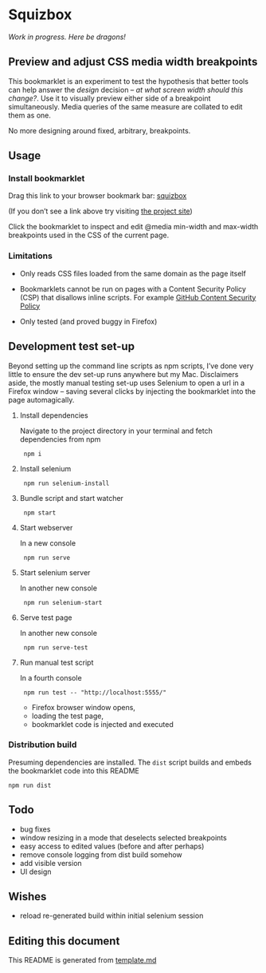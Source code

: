 # Squizbox

*Work in progress. Here be dragons!*

## Preview and adjust CSS media width breakpoints

This bookmarklet is an experiment to test the hypothesis that better tools can help answer the _design_ decision – *at what screen width should this change?*. Use it to visually preview either side of a breakpoint simultaneously. Media queries of the same measure are collated to edit them as one.

No more designing around fixed, arbitrary, breakpoints.

## Usage

### Install bookmarklet

Drag this link to your browser bookmark bar: <a href="javascript:(function(){ javascript:(function%20wrapper()%20%7B%0A%20%20%20%20var%20s%20%3D%20document.createElement('script')%0A%20%20%20%20s.innerText%20%3D%20'!'%20%2B%20bookmark.toString()%20%2B%20'()'%0A%20%20%20%20document.head.appendChild(s)%0A%20%20%20%20function%20bookmark()%20%7B%0A%20%20%20%20%20%20!function(e)%7Bfunction%20__webpack_require__(n)%7Bif(t%5Bn%5D)return%20t%5Bn%5D.exports%3Bvar%20i%3Dt%5Bn%5D%3D%7Bi%3An%2Cl%3A!1%2Cexports%3A%7B%7D%7D%3Breturn%20e%5Bn%5D.call(i.exports%2Ci%2Ci.exports%2C__webpack_require__)%2Ci.l%3D!0%2Ci.exports%7Dvar%20t%3D%7B%7D%3B__webpack_require__.m%3De%2C__webpack_require__.c%3Dt%2C__webpack_require__.i%3Dfunction(e)%7Breturn%20e%7D%2C__webpack_require__.d%3Dfunction(e%2Ct%2Cn)%7B__webpack_require__.o(e%2Ct)%7C%7CObject.defineProperty(e%2Ct%2C%7Bconfigurable%3A!1%2Cenumerable%3A!0%2Cget%3An%7D)%7D%2C__webpack_require__.n%3Dfunction(e)%7Bvar%20t%3De%26%26e.__esModule%3Ffunction()%7Breturn%20e.default%7D%3Afunction()%7Breturn%20e%7D%3Breturn%20__webpack_require__.d(t%2C%22a%22%2Ct)%2Ct%7D%2C__webpack_require__.o%3Dfunction(e%2Ct)%7Breturn%20Object.prototype.hasOwnProperty.call(e%2Ct)%7D%2C__webpack_require__.p%3D%22%22%2C__webpack_require__(__webpack_require__.s%3D11)%7D(%5Bfunction(e%2Ct%2Cn)%7B%22use%20strict%22%3Bfunction%20noop()%7B%7Dfunction%20assign(e)%7Bfor(var%20t%2Cn%2Ci%3D1%2Cr%3Darguments.length%3Bi%3Cr%3Bi%2B%2B)%7Bn%3Darguments%5Bi%5D%3Bfor(t%20in%20n)e%5Bt%5D%3Dn%5Bt%5D%7Dreturn%20e%7Dfunction%20appendNode(e%2Ct)%7Bt.appendChild(e)%7Dfunction%20insertNode(e%2Ct%2Cn)%7Bt.insertBefore(e%2Cn)%7Dfunction%20detachNode(e)%7Be.parentNode.removeChild(e)%7Dfunction%20destroyEach(e%2Ct%2Cn)%7Bfor(var%20i%3Dn%3Bi%3Ce.length%3Bi%2B%3D1)e%5Bi%5D%26%26e%5Bi%5D.destroy(t)%7Dfunction%20createElement(e)%7Breturn%20document.createElement(e)%7Dfunction%20createText(e)%7Breturn%20document.createTextNode(e)%7Dfunction%20addListener(e%2Ct%2Cn)%7Be.addEventListener(t%2Cn%2C!1)%7Dfunction%20removeListener(e%2Ct%2Cn)%7Be.removeEventListener(t%2Cn%2C!1)%7Dfunction%20setAttribute(e%2Ct%2Cn)%7Be.setAttribute(t%2Cn)%7Dfunction%20toNumber(e)%7Breturn%22%22%3D%3D%3De%3Fvoid%200%3A%2Be%7Dfunction%20differs(e%2Ct)%7Breturn%20e!%3D%3Dt%7C%7Ce%26%26%22object%22%3D%3Dtypeof%20e%7C%7C%22function%22%3D%3Dtypeof%20e%7Dfunction%20dispatchObservers(e%2Ct%2Cn%2Ci)%7Bfor(var%20r%20in%20t)if(r%20in%20n)%7Bvar%20a%3Dn%5Br%5D%2Co%3Di%5Br%5D%3Bif(differs(a%2Co))%7Bvar%20s%3Dt%5Br%5D%3Bif(!s)continue%3Bfor(var%20u%3D0%3Bu%3Cs.length%3Bu%2B%3D1)%7Bvar%20c%3Ds%5Bu%5D%3Bc.__calling%7C%7C(c.__calling%3D!0%2Cc.call(e%2Ca%2Co)%2Cc.__calling%3D!1)%7D%7D%7D%7Dfunction%20get(e)%7Breturn%20e%3Fthis._state%5Be%5D%3Athis._state%7Dfunction%20fire(e%2Ct)%7Bvar%20n%3De%20in%20this._handlers%26%26this._handlers%5Be%5D.slice()%3Bif(n)for(var%20i%3D0%3Bi%3Cn.length%3Bi%2B%3D1)n%5Bi%5D.call(this%2Ct)%7Dfunction%20observe(e%2Ct%2Cn)%7Bvar%20i%3Dn%26%26n.defer%3Fthis._observers.post%3Athis._observers.pre%3Breturn(i%5Be%5D%7C%7C(i%5Be%5D%3D%5B%5D)).push(t)%2Cn%26%26!1%3D%3D%3Dn.init%7C%7C(t.__calling%3D!0%2Ct.call(this%2Cthis._state%5Be%5D)%2Ct.__calling%3D!1)%2C%7Bcancel%3Afunction()%7Bvar%20n%3Di%5Be%5D.indexOf(t)%3B~n%26%26i%5Be%5D.splice(n%2C1)%7D%7D%7Dfunction%20on(e%2Ct)%7Bif(%22teardown%22%3D%3D%3De)return%20this.on(%22destroy%22%2Ct)%3Bvar%20n%3Dthis._handlers%5Be%5D%7C%7C(this._handlers%5Be%5D%3D%5B%5D)%3Breturn%20n.push(t)%2C%7Bcancel%3Afunction()%7Bvar%20e%3Dn.indexOf(t)%3B~e%26%26n.splice(e%2C1)%7D%7D%7Dfunction%20set(e)%7Bthis._set(assign(%7B%7D%2Ce))%2CcallAll(this._root._oncreate)%7Dfunction%20callAll(e)%7Bfor(%3Be%26%26e.length%3B)e.pop()()%7Dn.d(t%2C%22c%22%2Cfunction()%7Breturn%20differs%7D)%2Cn.d(t%2C%22o%22%2Cfunction()%7Breturn%20dispatchObservers%7D)%2Cn.d(t%2C%22l%22%2Cfunction()%7Breturn%20callAll%7D)%2Cn.d(t%2C%22n%22%2Cfunction()%7Breturn%20i%7D)%2Cn.d(t%2C%22b%22%2Cfunction()%7Breturn%20appendNode%7D)%2Cn.d(t%2C%22h%22%2Cfunction()%7Breturn%20insertNode%7D)%2Cn.d(t%2C%22i%22%2Cfunction()%7Breturn%20detachNode%7D)%2Cn.d(t%2C%22j%22%2Cfunction()%7Breturn%20destroyEach%7D)%2Cn.d(t%2C%22a%22%2Cfunction()%7Breturn%20createElement%7D)%2Cn.d(t%2C%22e%22%2Cfunction()%7Breturn%20createText%7D)%2Cn.d(t%2C%22g%22%2Cfunction()%7Breturn%20addListener%7D)%2Cn.d(t%2C%22k%22%2Cfunction()%7Breturn%20removeListener%7D)%2Cn.d(t%2C%22f%22%2Cfunction()%7Breturn%20setAttribute%7D)%2Cn.d(t%2C%22d%22%2Cfunction()%7Breturn%20toNumber%7D)%2Cn.d(t%2C%22p%22%2Cfunction()%7Breturn%20noop%7D)%2Cn.d(t%2C%22m%22%2Cfunction()%7Breturn%20assign%7D)%3Bvar%20i%3D%7Bget%3Aget%2Cfire%3Afire%2Cobserve%3Aobserve%2Con%3Aon%2Cset%3Aset%7D%7D%2Cfunction(e%2Ct%2Cn)%7B%22use%20strict%22%3Bt.a%3Dfunction(e)%7Bvar%20t%3De.split(%22%3A%22)%2Cn%3D-1!%3D%3Dt%5B0%5D.indexOf(%22min%22)%3F%22min%22%3A%22max%22%2Ci%3Dt%5B1%5D.match(%2F(%5Cd%2B%5C.%3F%5Cd*%3F)(px%7Cem%7Crem)%2F)%3Breturn%7Bvalue%3A%2Bi%5B1%5D%2Cunit%3Ai%5B2%5D%2CminMax%3An%7D%7D%7D%2Cfunction(e%2Ct%2Cn)%7B%22use%20strict%22%3BObject.defineProperty(t%2C%22__esModule%22%2C%7Bvalue%3A!0%7D)%3Bvar%20i%3Dn(5)%2Cr%3Dfunction(e)%7B%5B%5D.slice.call(document.getElementsByTagName(e)).forEach(function(e)%7Be.remove()%7D)%7D%3Br(%22link%22)%2Cr(%22style%22)%2Cdocument.body.innerHTML%3D%22%22%3Bnew%20i.a(%7Btarget%3Adocument.querySelector(%22body%22)%2Cdata%3A%7Bbreakpoints%3A%5B%5D%2CiframeWidth%3A%221024%22%2Cselected%3Anull%2CselectedIndex%3Anull%7D%7D)%7D%2Cfunction(e%2Ct%2Cn)%7B%22use%20strict%22%3Bfunction%20recompute(e%2Ct%2Ca%2Co)%7B(o%7C%7C%22boundary%22in%20t%26%26n.i(i.c)(e.boundary%2Ca.boundary))%26%26(e.hasMin%3Dt.hasMin%3Dr.computed.hasMin(e.boundary)%2Ce.hasMax%3Dt.hasMax%3Dr.computed.hasMax(e.boundary))%2C(o%7C%7C%22hasMin%22in%20t%26%26n.i(i.c)(e.hasMin%2Ca.hasMin)%7C%7C%22hasMax%22in%20t%26%26n.i(i.c)(e.hasMax%2Ca.hasMax)%7C%7C%22px%22in%20t%26%26n.i(i.c)(e.px%2Ca.px))%26%26(e.maxPx%3Dt.maxPx%3Dr.computed.maxPx(e.hasMin%2Ce.hasMax%2Ce.px))%2C(o%7C%7C%22px%22in%20t%26%26n.i(i.c)(e.px%2Ca.px)%7C%7C%22boundary%22in%20t%26%26n.i(i.c)(e.boundary%2Ca.boundary)%7C%7C%22pixelsPerEm%22in%20t%26%26n.i(i.c)(e.pixelsPerEm%2Ca.pixelsPerEm))%26%26(e.minWidth%3Dt.minWidth%3Dr.computed.minWidth(e.px%2Ce.boundary%2Ce.pixelsPerEm))%2C(o%7C%7C%22maxPx%22in%20t%26%26n.i(i.c)(e.maxPx%2Ca.maxPx)%7C%7C%22boundary%22in%20t%26%26n.i(i.c)(e.boundary%2Ca.boundary)%7C%7C%22pixelsPerEm%22in%20t%26%26n.i(i.c)(e.pixelsPerEm%2Ca.pixelsPerEm))%26%26(e.maxWidth%3Dt.maxWidth%3Dr.computed.maxWidth(e.maxPx%2Ce.boundary%2Ce.pixelsPerEm))%7Dfunction%20add_css()%7Bvar%20e%3Dn.i(i.a)(%22style%22)%3Be.id%3D%22svelte-70565410-style%22%2Ce.textContent%3D%22%5Cn%5Ct%5Bsvelte-70565410%5D.breakpoint%2C%20%5Bsvelte-70565410%5D%20.breakpoint%20%7B%5Cn%5Ct%5Ctposition%3A%20relative%3B%5Cn%5Ct%5Cttext-align%3A%20center%3B%5Cn%5Ct%5Ctborder-top%3A%201px%20solid%20%23bbb%3B%5Cn%5Ct%5Ctborder-bottom%3A%201px%20solid%20%23bbb%3B%5Cn%5Ct%5Ctmargin-bottom%3A%200.7rem%3B%5Cn%5Ct%7D%5Cn%5Cn%5Ct%5Bsvelte-70565410%5D.breakpoint-min%2C%20%5Bsvelte-70565410%5D%20.breakpoint-min%20%7B%5Cn%5Ct%5Ctheight%3A%201rem%3B%5Cn%5Ct%5Ctbackground-position%3A%2050%25%20center%3B%5Cn%5Ct%5Ctbackground-repeat%3A%20no-repeat%3B%5Cn%5Ct%5Ctbackground-color%3A%20%23ddd%3B%5Cn%5Ct%5Ctbackground-image%3A%20linear-gradient(%23eee%2C%23eee)%3B%5Cn%5Ct%7D%5Cn%5Cn%5Ct%5Bsvelte-70565410%5D.breakpoint-min.is-selected%2C%20%5Bsvelte-70565410%5D%20.breakpoint-min.is-selected%20%7B%5Cn%5Ct%5Ctbackground-color%3A%20%236DA819%3B%5Cn%5Ct%5Ctbackground-image%3A%20linear-gradient(%23eee%2C%23eee)%3B%5Cn%5Ct%7D%5Cn%5Cn%5Ct%5Bsvelte-70565410%5D.breakpoint-max%2C%20%5Bsvelte-70565410%5D%20.breakpoint-max%20%7B%5Cn%5Ct%5Ctheight%3A%201rem%3B%5Cn%5Ct%5Ctbackground-position%3A%2050%25%20center%3B%5Cn%5Ct%5Ctbackground-repeat%3A%20no-repeat%3B%5Cn%5Ct%5Ctbackground-color%3A%20%23eee%3B%5Cn%5Ct%5Ctbackground-image%3A%20linear-gradient(%23ddd%2C%23ddd)%3B%5Cn%5Ct%7D%5Cn%5Cn%5Ct%5Bsvelte-70565410%5D.breakpoint-max.is-selected%2C%20%5Bsvelte-70565410%5D%20.breakpoint-max.is-selected%20%7B%5Cn%5Ct%5Ctbackground-color%3A%20%23eee%3B%5Cn%5Ct%5Ctbackground-image%3A%20linear-gradient(%236DA819%2C%236DA819)%3B%5Cn%5Ct%7D%5Cn%5Cn%5Ct%5Bsvelte-70565410%5D.select-button%2C%20%5Bsvelte-70565410%5D%20.select-button%20%7B%5Cn%5Ct%5Ctpadding%3A%200.2rem%200.6rem%3B%5Cn%5Ct%5Ctborder%3A%201px%20solid%20%23aaa%3B%5Cn%5Ct%5Ctborder-radius%3A%200px%200px%200.6rem%200.6rem%3B%5Cn%5Ct%5Ctbackground-color%3A%20%23fff%3B%5Cn%5Ct%5Ctposition%3A%20absolute%3B%5Cn%5Ct%5Cttop%3A%20-1px%3B%5Cn%5Ct%5Ctleft%3A%2050%25%3B%5Cn%5Ct%5Cttransform%3A%20translate(-50%25)%3B%5Cn%5Ct%7D%5Cn%22%2Cn.i(i.b)(e%2Cdocument.head)%7Dfunction%20create_main_fragment(e%2Ct)%7Bfunction%20click_handler(e)%7Bvar%20n%3Dt.get()%3Bt.fire(%22select%22%2C%7Bpx%3An.px%2ChasMin%3An.hasMin%2ChasMax%3An.hasMax%2Cboundary%3An.boundary%7D)%7Dvar%20r%2Ca%2Co%2Cs%2Cu%2Cc%2Cd%3De.hasMin%26%26create_if_block(e%2Ct)%2Cl%3De.hasMax%26%26create_if_block_1(e%2Ct)%2Cm%3De.hasMin%26%26create_if_block_2(e%2Ct)%2Cf%3De.hasMax%26%26create_if_block_3(e%2Ct)%2Ch%3De.isSelected%26%26create_if_block_4(e%2Ct)%3Breturn%7Bcreate%3Afunction()%7Br%3Dn.i(i.a)(%22div%22)%2Cd%26%26d.create()%2Ca%3Dn.i(i.e)(%22%5Cn%5Ct%22)%2Cl%26%26l.create()%2Co%3Dn.i(i.e)(%22%5Cn%5Ct%22)%2Cs%3Dn.i(i.a)(%22button%22)%2Cm%26%26m.create()%2Cu%3Dn.i(i.e)(%22%5Cn%5Ct%5Ct%22)%2Cf%26%26f.create()%2Cc%3Dn.i(i.e)(%22%5Cn%5Ct%22)%2Ch%26%26h.create()%2Cthis.hydrate()%7D%2Chydrate%3Afunction(e)%7Bn.i(i.f)(r%2C%22svelte-70565410%22%2C%22%22)%2Cr.className%3D%22breakpoint%22%2Cs.className%3D%22select-button%22%2Cs.type%3D%22button%22%2Cn.i(i.g)(s%2C%22click%22%2Cclick_handler)%7D%2Cmount%3Afunction(e%2Ct)%7Bn.i(i.h)(r%2Ce%2Ct)%2Cd%26%26d.mount(r%2Cnull)%2Cn.i(i.b)(a%2Cr)%2Cl%26%26l.mount(r%2Cnull)%2Cn.i(i.b)(o%2Cr)%2Cn.i(i.b)(s%2Cr)%2Cm%26%26m.mount(s%2Cnull)%2Cn.i(i.b)(u%2Cs)%2Cf%26%26f.mount(s%2Cnull)%2Cn.i(i.b)(c%2Cr)%2Ch%26%26h.mount(r%2Cnull)%7D%2Cupdate%3Afunction(e%2Cn)%7Bn.hasMin%3Fd%3Fd.update(e%2Cn)%3A(d%3Dcreate_if_block(n%2Ct)%2Cd.create()%2Cd.mount(r%2Ca))%3Ad%26%26(d.unmount()%2Cd.destroy()%2Cd%3Dnull)%2Cn.hasMax%3Fl%3Fl.update(e%2Cn)%3A(l%3Dcreate_if_block_1(n%2Ct)%2Cl.create()%2Cl.mount(r%2Co))%3Al%26%26(l.unmount()%2Cl.destroy()%2Cl%3Dnull)%2Cn.hasMin%3Fm%3Fm.update(e%2Cn)%3A(m%3Dcreate_if_block_2(n%2Ct)%2Cm.create()%2Cm.mount(s%2Cu))%3Am%26%26(m.unmount()%2Cm.destroy()%2Cm%3Dnull)%2Cn.hasMax%3Ff%3Ff.update(e%2Cn)%3A(f%3Dcreate_if_block_3(n%2Ct)%2Cf.create()%2Cf.mount(s%2Cnull))%3Af%26%26(f.unmount()%2Cf.destroy()%2Cf%3Dnull)%2Cn.isSelected%3Fh%3Fh.update(e%2Cn)%3A(h%3Dcreate_if_block_4(n%2Ct)%2Ch.create()%2Ch.mount(r%2Cnull))%3Ah%26%26(h.unmount()%2Ch.destroy()%2Ch%3Dnull)%7D%2Cunmount%3Afunction()%7Bn.i(i.i)(r)%2Cd%26%26d.unmount()%2Cl%26%26l.unmount()%2Cm%26%26m.unmount()%2Cf%26%26f.unmount()%2Ch%26%26h.unmount()%7D%2Cdestroy%3Afunction()%7Bd%26%26d.destroy()%2Cl%26%26l.destroy()%2Cn.i(i.k)(s%2C%22click%22%2Cclick_handler)%2Cm%26%26m.destroy()%2Cf%26%26f.destroy()%2Ch%26%26h.destroy()%7D%7D%7Dfunction%20create_if_block(e%2Ct)%7Bvar%20r%2Ca%2Co%3Breturn%7Bcreate%3Afunction()%7Br%3Dn.i(i.a)(%22div%22)%2Cthis.hydrate()%7D%2Chydrate%3Afunction(t)%7Br.className%3Da%3D%22breakpoint-min%20%22%2B(e.isSelected%3F%22is-selected%22%3A%22%22)%2Cr.style.cssText%3Do%3D%22background-size%3A%22%2Be.minWidth%2B%22%20100%25%22%7D%2Cmount%3Afunction(e%2Ct)%7Bn.i(i.h)(r%2Ce%2Ct)%7D%2Cupdate%3Afunction(e%2Ct)%7Ba!%3D%3D(a%3D%22breakpoint-min%20%22%2B(t.isSelected%3F%22is-selected%22%3A%22%22))%26%26(r.className%3Da)%2Co!%3D%3D(o%3D%22background-size%3A%22%2Bt.minWidth%2B%22%20100%25%22)%26%26(r.style.cssText%3Do)%7D%2Cunmount%3Afunction()%7Bn.i(i.i)(r)%7D%2Cdestroy%3Ai.p%7D%7Dfunction%20create_if_block_1(e%2Ct)%7Bvar%20r%2Ca%2Co%3Breturn%7Bcreate%3Afunction()%7Br%3Dn.i(i.a)(%22div%22)%2Cthis.hydrate()%7D%2Chydrate%3Afunction(t)%7Br.className%3Da%3D%22breakpoint-max%20%22%2B(e.isSelected%3F%22is-selected%22%3A%22%22)%2Cr.style.cssText%3Do%3D%22background-size%3A%22%2Be.maxWidth%2B%22%20100%25%22%7D%2Cmount%3Afunction(e%2Ct)%7Bn.i(i.h)(r%2Ce%2Ct)%7D%2Cupdate%3Afunction(e%2Ct)%7Ba!%3D%3D(a%3D%22breakpoint-max%20%22%2B(t.isSelected%3F%22is-selected%22%3A%22%22))%26%26(r.className%3Da)%2Co!%3D%3D(o%3D%22background-size%3A%22%2Bt.maxWidth%2B%22%20100%25%22)%26%26(r.style.cssText%3Do)%7D%2Cunmount%3Afunction()%7Bn.i(i.i)(r)%7D%2Cdestroy%3Ai.p%7D%7Dfunction%20create_if_block_2(e%2Ct)%7Bvar%20r%2Ca%2Co%3Breturn%7Bcreate%3Afunction()%7Br%3Dn.i(i.e)(%22min%3A%20%22)%2Co%3Dn.i(i.e)(a%3De.minWidth)%7D%2Cmount%3Afunction(e%2Ct)%7Bn.i(i.h)(r%2Ce%2Ct)%2Cn.i(i.h)(o%2Ce%2Ct)%7D%2Cupdate%3Afunction(e%2Ct)%7Ba!%3D%3D(a%3Dt.minWidth)%26%26(o.data%3Da)%7D%2Cunmount%3Afunction()%7Bn.i(i.i)(r)%2Cn.i(i.i)(o)%7D%2Cdestroy%3Ai.p%7D%7Dfunction%20create_if_block_3(e%2Ct)%7Bvar%20r%2Ca%2Co%3Breturn%7Bcreate%3Afunction()%7Br%3Dn.i(i.e)(%22max%3A%20%22)%2Co%3Dn.i(i.e)(a%3De.maxWidth)%7D%2Cmount%3Afunction(e%2Ct)%7Bn.i(i.h)(r%2Ce%2Ct)%2Cn.i(i.h)(o%2Ce%2Ct)%7D%2Cupdate%3Afunction(e%2Ct)%7Ba!%3D%3D(a%3Dt.maxWidth)%26%26(o.data%3Da)%7D%2Cunmount%3Afunction()%7Bn.i(i.i)(r)%2Cn.i(i.i)(o)%7D%2Cdestroy%3Ai.p%7D%7Dfunction%20create_if_block_4(e%2Ct)%7Bfunction%20input_input_handler()%7Bf%3D!0%2Ct._set(%7Bpx%3An.i(i.d)(u.value)%7D)%2Cf%3D!1%7Dfunction%20input_1_input_handler()%7Bh%3D!0%2Ct._set(%7Bpx%3An.i(i.d)(d.value)%7D)%2Ch%3D!1%7Dvar%20r%2Ca%2Co%2Cs%2Cu%2Cc%2Cd%2Cl%2Cm%2Cf%3D!1%2Ch%3D!1%3Breturn%7Bcreate%3Afunction()%7Br%3Dn.i(i.a)(%22label%22)%2Co%3Dn.i(i.e)(%22width%22)%2Cs%3Dn.i(i.e)(%22%5Cn%5Ct%5Ct%22)%2Cu%3Dn.i(i.a)(%22input%22)%2Cc%3Dn.i(i.e)(%22%5Cn%5Ct%5Ct%22)%2Cd%3Dn.i(i.a)(%22input%22)%2Cthis.hydrate()%7D%2Chydrate%3Afunction(t)%7Br.htmlFor%3Da%3D%22resizer%22%2Be.index%2Cu.type%3D%22number%22%2Cn.i(i.g)(u%2C%22input%22%2Cinput_input_handler)%2Cd.id%3Dl%3D%22resizer%22%2Be.index%2Cd.className%3D%22resizer%22%2Cd.type%3D%22range%22%2Cd.min%3D%220%22%2Cd.max%3Dm%3De.viewportWidth%2Cd.step%3D%224%22%2Cn.i(i.g)(d%2C%22input%22%2Cinput_1_input_handler)%7D%2Cmount%3Afunction(t%2Ca)%7Bn.i(i.h)(r%2Ct%2Ca)%2Cn.i(i.b)(o%2Cr)%2Cn.i(i.h)(s%2Ct%2Ca)%2Cn.i(i.h)(u%2Ct%2Ca)%2Cu.value%3De.px%2Cn.i(i.h)(c%2Ct%2Ca)%2Cn.i(i.h)(d%2Ct%2Ca)%2Cd.value%3De.px%7D%2Cupdate%3Afunction(e%2Ct)%7Ba!%3D%3D(a%3D%22resizer%22%2Bt.index)%26%26(r.htmlFor%3Da)%2Cf%7C%7C(u.value%3Dt.px)%2Cl!%3D%3D(l%3D%22resizer%22%2Bt.index)%26%26(d.id%3Dl)%2Cm!%3D%3D(m%3Dt.viewportWidth)%26%26(d.max%3Dm)%2Ch%7C%7C(d.value%3Dt.px)%7D%2Cunmount%3Afunction()%7Bn.i(i.i)(r)%2Cn.i(i.i)(s)%2Cn.i(i.i)(u)%2Cn.i(i.i)(c)%2Cn.i(i.i)(d)%7D%2Cdestroy%3Afunction()%7Bn.i(i.k)(u%2C%22input%22%2Cinput_input_handler)%2Cn.i(i.k)(d%2C%22input%22%2Cinput_1_input_handler)%7D%7D%7Dfunction%20Breakpoint(e)%7Be%3De%7C%7C%7B%7D%2Cthis._state%3De.data%7C%7C%7B%7D%2Crecompute(this._state%2Cthis._state%2C%7B%7D%2C!0)%2Cthis._observers%3D%7Bpre%3AObject.create(null)%2Cpost%3AObject.create(null)%7D%2Cthis._handlers%3DObject.create(null)%2Cthis._root%3De._root%7C%7Cthis%2Cthis._yield%3De._yield%2Cthis._torndown%3D!1%2Cdocument.getElementById(%22svelte-70565410-style%22)%7C%7Cadd_css()%2Cthis._fragment%3Dcreate_main_fragment(this._state%2Cthis)%2Ce.target%26%26(this._fragment.create()%2Cthis._fragment.mount(e.target%2Cnull))%2Ce._root%3Fe._root._oncreate.push(r.oncreate.bind(this))%3Ar.oncreate.call(this)%7Dvar%20i%3D(n(1)%2Cn(0))%2Cr%3Dfunction()%7Bfunction%20pxToEm(e%2Ct)%7Breturn%20t%2Fe%7Dfunction%20editBreakpoint(e%2Ct)%7Bvar%20n%3Dthis%3Bconsole.log(%22editBreakpoint%20arguments%22%2Carguments)%2Cconsole.log(%22editBreakpoint%20MediaLists%22%2Cthis._state.boundary.min%26%26this._state.boundary.min.MediaLists)%2Cconsole.log(%22editBreakpoint%20this%22%2Cthis)%3Bvar%20i%3Dthis._root.get(%22emsize%22)%3Bthis._state.boundary.min%26%26this._state.boundary.min.MediaLists.forEach(function(t)%7Bvar%20r%3D%22em%22%3D%3D%3Dn._state.boundary.min.unit%3FpxToEm(i%2Ce)%3Ae%2Ca%3D%22%22%2Bt.mediaText%2Co%3Da.replace(%2F(min-width%3A%5Cs)(%5B%5Cd.%5D%2B)(em%7Cpx)%2F%2Cfunction(e%2Ct%2Cn%2Ci)%7Breturn%22%22%2Bt%2Br%2Bi%7D)%3Bconsole.log(%22newMediaText%22%2Co)%2Ct.mediaText%3Do%2Cconsole.log(%22MediaList%22%2Ct)%7D)%2Cthis._state.boundary.max%26%26this._state.boundary.max.MediaLists.forEach(function(e)%7Bvar%20t%3D%22em%22%3D%3D%3Dn._state.boundary.max.unit%3FpxToEm(i%2Cn._state.maxPx)%3An._state.maxPx%2Cr%3D%22%22%2Be.mediaText%2Ca%3Dr.replace(%2F(max-width%3A%5Cs)(%5B%5Cd.%5D%2B)(em%7Cpx)%2F%2Cfunction(e%2Cn%2Ci%2Cr)%7Breturn%22%22%2Bn%2Bt%2Br%7D)%3Bconsole.log(%22newMediaText%22%2Ca)%2Ce.mediaText%3Da%2Cconsole.log(%22MediaList%22%2Ce)%7D)%2Cthis.fire(%22edit%22%2C%7BpixelWidth%3Athis.get(%22px%22)%7D)%7Dreturn%7Boncreate%3Afunction()%7Bconsole.log(%22breakpoint%20boundary%22%2Cthis.get(%22boundary%22))%2Cthis.set(%7Bpx%3Athis.get(%22boundary%22).pixels%7D)%2Cthis.set(%7BpixelsPerEm%3Athis._root.get(%22emsize%22)%7D)%3Bthis.observe(%22px%22%2CeditBreakpoint.bind(this)%2C%7Binit%3A!1%7D)%7D%2Chelpers%3A%7B%7D%2Cmethods%3A%7B%7D%2Ccomputed%3A%7BhasMin%3Afunction(e)%7Breturn!!e.min%7D%2ChasMax%3Afunction(e)%7Breturn!!e.max%7D%2CmaxPx%3Afunction(e%2Ct%2Cn)%7Breturn%20e%26%26t%3Fn-1%3An%7D%2CminWidth%3Afunction(e%2Ct%2Cn)%7Breturn!!t.min%26%26%22%22%2B(%22em%22%3D%3D%3Dt.min.unit%3FpxToEm(n%2Ce)%3Ae)%2Bt.min.unit%7D%2CmaxWidth%3Afunction(e%2Ct%2Cn)%7Breturn!!t.max%26%26%22%22%2B(%22em%22%3D%3D%3Dt.max.unit%3FpxToEm(n%2Ce)%3Ae)%2Bt.max.unit%7D%7D%7D%7D()%3Bn.i(i.m)(Breakpoint.prototype%2Cr.methods%2Ci.n)%2CBreakpoint.prototype._set%3Dfunction(e)%7Bvar%20t%3Dthis._state%3Bthis._state%3Dn.i(i.m)(%7B%7D%2Ct%2Ce)%2Crecompute(this._state%2Ce%2Ct%2C!1)%2Cn.i(i.o)(this%2Cthis._observers.pre%2Ce%2Ct)%2Cthis._fragment.update(e%2Cthis._state)%2Cn.i(i.o)(this%2Cthis._observers.post%2Ce%2Ct)%7D%2CBreakpoint.prototype.teardown%3DBreakpoint.prototype.destroy%3Dfunction(e)%7Bthis.fire(%22destroy%22)%2C!1!%3D%3De%26%26this._fragment.unmount()%2Cthis._fragment.destroy()%2Cthis._fragment%3Dnull%2Cthis._state%3D%7B%7D%2Cthis._torndown%3D!0%7D%2Ct.a%3DBreakpoint%7D%2Cfunction(e%2Ct%2Cn)%7B%22use%20strict%22%3Bfunction%20add_css()%7Bvar%20e%3Dn.i(i.a)(%22style%22)%3Be.id%3D%22svelte-2840339096-style%22%2Ce.textContent%3D%22%5Cn%5Bsvelte-2840339096%5D.emsize%2C%20%5Bsvelte-2840339096%5D%20.emsize%20%7B%5Cn%5Ctposition%3A%20absolute%3B%5Cn%5Ctvisibility%3A%20hidden%3B%5Cn%5Ctwidth%3A%201em%3B%5Cn%5Ctfont-size%3A%201em%3B%5Cn%5Ctpadding%3A%200%3B%5Cn%7D%5Cn%22%2Cn.i(i.b)(e%2Cdocument.head)%7Dfunction%20create_main_fragment(e%2Ct)%7Bvar%20r%3Breturn%7Bcreate%3Afunction()%7Br%3Dn.i(i.a)(%22span%22)%2Cthis.hydrate()%7D%2Chydrate%3Afunction(e)%7Bn.i(i.f)(r%2C%22svelte-2840339096%22%2C%22%22)%2Cr.className%3D%22emsize%22%7D%2Cmount%3Afunction(e%2Ca)%7Bn.i(i.h)(r%2Ce%2Ca)%2Ct.refs.element%3Dr%7D%2Cunmount%3Afunction()%7Bn.i(i.i)(r)%2Ct.refs.element%3D%3D%3Dr%26%26(t.refs.element%3Dnull)%7D%2Cdestroy%3Ai.p%7D%7Dfunction%20Em(e)%7Be%3De%7C%7C%7B%7D%2Cthis.refs%3D%7B%7D%2Cthis._state%3De.data%7C%7C%7B%7D%2Cthis._observers%3D%7Bpre%3AObject.create(null)%2Cpost%3AObject.create(null)%7D%2Cthis._handlers%3DObject.create(null)%2Cthis._root%3De._root%7C%7Cthis%2Cthis._yield%3De._yield%2Cthis._torndown%3D!1%2Cdocument.getElementById(%22svelte-2840339096-style%22)%7C%7Cadd_css()%2Cthis._fragment%3Dcreate_main_fragment(this._state%2Cthis)%2Ce.target%26%26(this._fragment.create()%2Cthis._fragment.mount(e.target%2Cnull))%2Ce._root%3Fe._root._oncreate.push(r.oncreate.bind(this))%3Ar.oncreate.call(this)%7Dvar%20i%3Dn(0)%2Cr%3Dfunction()%7Breturn%7Boncreate%3Afunction()%7Bthis.set(%7Bsize%3Athis.refs.element.clientWidth%7D)%7D%7D%7D()%3Bn.i(i.m)(Em.prototype%2Ci.n)%2CEm.prototype._set%3Dfunction(e)%7Bvar%20t%3Dthis._state%3Bthis._state%3Dn.i(i.m)(%7B%7D%2Ct%2Ce)%2Cn.i(i.o)(this%2Cthis._observers.pre%2Ce%2Ct)%2Cn.i(i.o)(this%2Cthis._observers.post%2Ce%2Ct)%7D%2CEm.prototype.teardown%3DEm.prototype.destroy%3Dfunction(e)%7Bthis.fire(%22destroy%22)%2C!1!%3D%3De%26%26this._fragment.unmount()%2Cthis._fragment.destroy()%2Cthis._fragment%3Dnull%2Cthis._state%3D%7B%7D%2Cthis._torndown%3D!0%7D%2Ct.a%3DEm%7D%2Cfunction(e%2Ct%2Cn)%7B%22use%20strict%22%3Bfunction%20add_css()%7Bvar%20e%3Dn.i(s.a)(%22style%22)%3Be.id%3D%22svelte-4159612888-style%22%2Ce.textContent%3D%22%5Cn%5Cn%5Ct%5Bsvelte-4159612888%5D.iframe-wrapper%2C%20%5Bsvelte-4159612888%5D%20.iframe-wrapper%20%7B%5Cn%5Ct%5Ctmargin%3A%201rem%20auto%3B%5Cn%5Ct%5Ctheight%3A%2040vh%3B%5Cn%5Ct%5Ctoutline%3A%201px%20solid%20%23aaa%3B%5Cn%5Ct%7D%5Cn%5Cn%5Ct%5Bsvelte-4159612888%5D.iframe%2C%20%5Bsvelte-4159612888%5D%20.iframe%20%7B%5Cn%5Ct%5Ctwidth%3A%20100%25%3B%5Cn%5Ct%5Ctheight%3A%20100%25%3B%5Cn%5Ct%5Ctborder%3A%20none%3B%5Cn%5Ct%7D%5Cn%5Cn%5Ct%5Bsvelte-4159612888%5D.resizer%2C%20%5Bsvelte-4159612888%5D%20.resizer%20%7B%5Cn%5Ct%5Ctwidth%3A%20100%25%3B%5Cn%5Ct%5Ctmargin%3A%200%3B%5Cn%5Ct%7D%5Cn%5Cn%22%2Cn.i(s.b)(e%2Cdocument.head)%7Dfunction%20create_main_fragment(e%2Ct)%7Bfunction%20onwindowresize(e)%7Bt.set(%7BviewportWidth%3Athis.innerWidth%7D)%7Dfunction%20input_input_handler()%7BP%3D!0%2Ct._set(%7BiframeWidth%3An.i(s.d)(v.value)%7D)%2CP%3D!1%7Dfunction%20input_1_input_handler()%7BO%3D!0%2Ct._set(%7BiframeWidth%3An.i(s.d)(y.value)%7D)%2CO%3D!1%7Dvar%20i%2Cr%2Co%2Cu%2Cc%2Cd%2Cl%2Cm%2Cf%2Ch%2Cp%2C_%2Cb%2Cx%2Cv%2Cg%2Cy%2Ck%2Cw%2CM%2CW%2Cz%2CE%3D!1%2CP%3D!1%2CO%3D!1%3Bwindow.addEventListener(%22resize%22%2Conwindowresize)%3Bvar%20T%3D%7B%7D%3B%22emsize%22in%20e%26%26(T.size%3De.emsize)%3Bvar%20N%3Dnew%20a.a(%7B_root%3At._root%2Cdata%3AT%7D)%3Bt._bindings.push(function()%7BN._torndown%7C%7CN.observe(%22size%22%2Cfunction(e)%7BE%7C%7C(E%3D!0%2Ct._set(%7Bemsize%3Ae%7D)%2CE%3D!1)%7D%2C%7Binit%3An.i(s.c)(N.get(%22size%22)%2Ce.emsize)%7D)%7D)%2CN._context%3D%7Bstate%3Ae%7D%3Bfor(var%20L%3De.breakpoints%2Cj%3D%5B%5D%2Cq%3D0%3Bq%3CL.length%3Bq%2B%3D1)j%5Bq%5D%3Dcreate_each_block(e%2CL%2CL%5Bq%5D%2Cq%2Ct)%3Breturn%7Bcreate%3Afunction()%7Bi%3Dn.i(s.e)(%22%5Cn%5Cn%22)%2CN._fragment.create()%2Cr%3Dn.i(s.e)(%22%5Cn%5Cn%22)%2Co%3Dn.i(s.a)(%22div%22)%2Cu%3Dn.i(s.a)(%22style%22)%2Cc%3Dn.i(s.e)(%22body%20%7Bmargin%3A%200%7D%22)%2Cd%3Dn.i(s.e)(%22%5Cn%5Ct%22)%3Bfor(var%20e%3D0%3Be%3Cj.length%3Be%2B%3D1)j%5Be%5D.create()%3Bl%3Dn.i(s.e)(%22%5Cn%5Cn%22)%2Cm%3Dn.i(s.a)(%22div%22)%2Ch%3Dn.i(s.a)(%22iframe%22)%2Cp%3Dn.i(s.e)(%22%5Cn%22)%2C_%3Dn.i(s.a)(%22label%22)%2Cb%3Dn.i(s.e)(%22Viewport%20width%22)%2Cx%3Dn.i(s.e)(%22%20%22)%2Cv%3Dn.i(s.a)(%22input%22)%2Cg%3Dn.i(s.e)(%22%5Cn%22)%2Cy%3Dn.i(s.a)(%22input%22)%2Cw%3Dn.i(s.e)(%22%5Cn%5Cn%22)%2CM%3Dn.i(s.a)(%22div%22)%2Cz%3Dn.i(s.a)(%22iframe%22)%2Cthis.hydrate()%7D%2Chydrate%3Afunction(t)%7Bn.i(s.f)(o%2C%22svelte-4159612888%22%2C%22%22)%2Co.id%3D%22breakpoints%22%2Cu.type%3D%22text%2Fcss%22%2Cn.i(s.f)(m%2C%22svelte-4159612888%22%2C%22%22)%2Cm.className%3D%22iframe-wrapper%22%2Cm.style.cssText%3Df%3D%22width%3A%20%22%2Be.iframeWidth%2B%22px%22%2Ch.className%3D%22iframe%22%2Ch.src%3D%22%3F%22%2Cn.i(s.f)(_%2C%22svelte-4159612888%22%2C%22%22)%2C_.htmlFor%3D%22resizer%22%2Cn.i(s.f)(v%2C%22svelte-4159612888%22%2C%22%22)%2Cv.type%3D%22number%22%2Cn.i(s.g)(v%2C%22input%22%2Cinput_input_handler)%2Cn.i(s.f)(y%2C%22svelte-4159612888%22%2C%22%22)%2Cy.id%3D%22resizer%22%2Cy.className%3D%22resizer%22%2Cy.type%3D%22range%22%2Cy.min%3D%220%22%2Cy.max%3Dk%3De.viewportWidth%2Cy.step%3D%221%22%2Cn.i(s.g)(y%2C%22input%22%2Cinput_1_input_handler)%2Cn.i(s.f)(M%2C%22svelte-4159612888%22%2C%22%22)%2CM.className%3D%22iframe-wrapper%22%2CM.style.cssText%3DW%3D%22width%3A%20calc(%22%2Be.iframeWidth%2B%22px%20-%201px)%22%2Cz.className%3D%22iframe%22%2Cz.src%3D%22%3F%22%7D%2Cmount%3Afunction(a%2Cf)%7Bn.i(s.h)(i%2Ca%2Cf)%2CN._fragment.mount(a%2Cf)%2Cn.i(s.h)(r%2Ca%2Cf)%2Cn.i(s.h)(o%2Ca%2Cf)%2Cn.i(s.b)(u%2Co)%2Cn.i(s.b)(c%2Cu)%2Cn.i(s.b)(d%2Co)%3Bfor(var%20k%3D0%3Bk%3Cj.length%3Bk%2B%3D1)j%5Bk%5D.mount(o%2Cnull)%3Bn.i(s.h)(l%2Ca%2Cf)%2Cn.i(s.h)(m%2Ca%2Cf)%2Ct.refs.upperIframeWrap%3Dm%2Cn.i(s.b)(h%2Cm)%2Ct.refs.upperIframe%3Dh%2Cn.i(s.h)(p%2Ca%2Cf)%2Cn.i(s.h)(_%2Ca%2Cf)%2Cn.i(s.b)(b%2C_)%2Cn.i(s.h)(x%2Ca%2Cf)%2Cn.i(s.h)(v%2Ca%2Cf)%2Cv.value%3De.iframeWidth%2Cn.i(s.h)(g%2Ca%2Cf)%2Cn.i(s.h)(y%2Ca%2Cf)%2Ct.refs.resizer%3Dy%2Cy.value%3De.iframeWidth%2Cn.i(s.h)(w%2Ca%2Cf)%2Cn.i(s.h)(M%2Ca%2Cf)%2Ct.refs.lowerIframeWrap%3DM%2Cn.i(s.b)(z%2CM)%2Ct.refs.lowerIframe%3Dz%7D%2Cupdate%3Afunction(e%2Cn)%7B!E%26%26%22emsize%22in%20e%26%26(E%3D!0%2CN._set(%7Bsize%3An.emsize%7D)%2CE%3D!1)%2CN._context.state%3Dn%3Bvar%20i%3Dn.breakpoints%3Bif(%22breakpoints%22in%20e%7C%7C%22selected%22in%20e%7C%7C%22viewportWidth%22in%20e)%7Bfor(var%20r%3D0%3Br%3Ci.length%3Br%2B%3D1)j%5Br%5D%3Fj%5Br%5D.update(e%2Cn%2Ci%2Ci%5Br%5D%2Cr)%3A(j%5Br%5D%3Dcreate_each_block(n%2Ci%2Ci%5Br%5D%2Cr%2Ct)%2Cj%5Br%5D.create()%2Cj%5Br%5D.mount(o%2Cnull))%3Bfor(%3Br%3Cj.length%3Br%2B%3D1)j%5Br%5D.unmount()%2Cj%5Br%5D.destroy()%3Bj.length%3Di.length%7Df!%3D%3D(f%3D%22width%3A%20%22%2Bn.iframeWidth%2B%22px%22)%26%26(m.style.cssText%3Df)%2CP%7C%7C(v.value%3Dn.iframeWidth)%2Ck!%3D%3D(k%3Dn.viewportWidth)%26%26(y.max%3Dk)%2CO%7C%7C(y.value%3Dn.iframeWidth)%2CW!%3D%3D(W%3D%22width%3A%20calc(%22%2Bn.iframeWidth%2B%22px%20-%201px)%22)%26%26(M.style.cssText%3DW)%7D%2Cunmount%3Afunction()%7Bn.i(s.i)(i)%2CN._fragment.unmount()%2Cn.i(s.i)(r)%2Cn.i(s.i)(o)%3Bfor(var%20e%3D0%3Be%3Cj.length%3Be%2B%3D1)j%5Be%5D.unmount()%3Bn.i(s.i)(l)%2Cn.i(s.i)(m)%2Ct.refs.upperIframeWrap%3D%3D%3Dm%26%26(t.refs.upperIframeWrap%3Dnull)%2Ct.refs.upperIframe%3D%3D%3Dh%26%26(t.refs.upperIframe%3Dnull)%2Cn.i(s.i)(p)%2Cn.i(s.i)(_)%2Cn.i(s.i)(x)%2Cn.i(s.i)(v)%2Cn.i(s.i)(g)%2Cn.i(s.i)(y)%2Ct.refs.resizer%3D%3D%3Dy%26%26(t.refs.resizer%3Dnull)%2Cn.i(s.i)(w)%2Cn.i(s.i)(M)%2Ct.refs.lowerIframeWrap%3D%3D%3DM%26%26(t.refs.lowerIframeWrap%3Dnull)%2Ct.refs.lowerIframe%3D%3D%3Dz%26%26(t.refs.lowerIframe%3Dnull)%7D%2Cdestroy%3Afunction()%7Bwindow.removeEventListener(%22resize%22%2Conwindowresize)%2CN.destroy(!1)%2Cn.i(s.j)(j%2C!1%2C0)%2Cn.i(s.k)(v%2C%22input%22%2Cinput_input_handler)%2Cn.i(s.k)(y%2C%22input%22%2Cinput_1_input_handler)%7D%7D%7Dfunction%20create_each_block(e%2Ct%2Cn%2Ci%2Cr)%7Bvar%20a%3Dnew%20o.a(%7B_root%3Ar._root%2Cdata%3A%7Bindex%3Ai%2Cboundary%3An%2CisSelected%3An%3D%3D%3De.selected%2CviewportWidth%3Ae.viewportWidth%7D%7D)%3Breturn%20a.on(%22select%22%2Cfunction(e)%7Bvar%20t%3Dthis._context.each_block_value%2Cn%3Dthis._context.index%2Ci%3Dt%5Bn%5D%3Br.selectBreakpoint(i%2Ce)%7D)%2Ca.on(%22edit%22%2Cfunction(e)%7Br.editIframwWidth(e.pixelWidth)%7D)%2Ca._context%3D%7Beach_block_value%3At%2Cindex%3Ai%7D%2C%7Bcreate%3Afunction()%7Ba._fragment.create()%7D%2Cmount%3Afunction(e%2Ct)%7Ba._fragment.mount(e%2Ct)%7D%2Cupdate%3Afunction(e%2Ct%2Cn%2Ci%2Cr)%7Ba._context.each_block_value%3Dn%2Ca._context.index%3Dr%3Bvar%20o%3D%7B%7D%3Bo.index%3Dr%2C%22breakpoints%22in%20e%26%26(o.boundary%3Di)%2C(%22breakpoints%22in%20e%7C%7C%22selected%22in%20e)%26%26(o.isSelected%3Di%3D%3D%3Dt.selected)%2C%22viewportWidth%22in%20e%26%26(o.viewportWidth%3Dt.viewportWidth)%2CObject.keys(o).length%26%26a.set(o)%7D%2Cunmount%3Afunction()%7Ba._fragment.unmount()%7D%2Cdestroy%3Afunction()%7Ba.destroy(!1)%7D%7D%7Dfunction%20Squizbox(e)%7Be%3De%7C%7C%7B%7D%2Cthis.refs%3D%7B%7D%2Cthis._state%3De.data%7C%7C%7B%7D%2Cthis._state.viewportWidth%3Dwindow.innerWidth%2Cthis._observers%3D%7Bpre%3AObject.create(null)%2Cpost%3AObject.create(null)%7D%2Cthis._handlers%3DObject.create(null)%2Cthis._root%3De._root%7C%7Cthis%2Cthis._yield%3De._yield%2Cthis._torndown%3D!1%2Cdocument.getElementById(%22svelte-4159612888-style%22)%7C%7Cadd_css()%2Cthis._oncreate%3D%5B%5D%2Cthis._bindings%3D%5B%5D%2Cthis._fragment%3Dcreate_main_fragment(this._state%2Cthis)%2Ce.target%26%26(this._fragment.create()%2Cthis._fragment.mount(e.target%2Cnull))%2Cn.i(s.l)(this._oncreate)%2Cn.i(s.l)(this._bindings)%2Ce._root%3Fe._root._oncreate.push(u.oncreate.bind(this))%3Au.oncreate.call(this)%7Dvar%20i%3Dn(7)%2Cr%3Dn(6)%2Ca%3Dn(4)%2Co%3Dn(3)%2Cs%3Dn(0)%2Cu%3Dfunction()%7Bfunction%20maxOrMin(e)%7Breturn%20e.min%7C%7Ce.max%7Dfunction%20emToPx(e%2Ct)%7Breturn%20t*e%7Dfunction%20toPx(e%2Ct%2Cn)%7Breturn%22px%22%3D%3D%3Dn%3Ft%3AemToPx(e%2Ct)%7Dfunction%20pxConverter(e%2Ct)%7Breturn%20console.log(%22pxConverter%20pixelsPerEm%22%2Ce)%2Cconsole.log(%22pxConverter%20function%22%2Ct)%2Cfunction(n%2Ci)%7Breturn%20t(e%2Cn%2Ci)%7D%7Dvar%20e%3Dfunction(e%2Ct)%7Breturn%20e.concat(t)%7D%3Breturn%7Boncreate%3Afunction()%7Bvar%20e%3Dthis.refs.upperIframe%2Ct%3Dthis.refs.lowerIframe%2Cn%3D%5Bnew%20Promise(function(t%2Cn)%7Be.addEventListener(%22load%22%2Ct.bind(null%2Ce)%2C!1)%7D)%2Cnew%20Promise(function(e%2Cn)%7Bt.addEventListener(%22load%22%2Ce.bind(null%2Ct)%2C!1)%7D)%5D%3BPromise.all(n).then(this.loaded.bind(this))%7D%2Chelpers%3A%7BmaxOrMin%3AmaxOrMin%7D%2Cmethods%3A%7Bloaded%3Afunction(t)%7Bvar%20a%3Dt.map(i.a).reduce(e)%3Bthis.set(%7Bbreakpoints%3An.i(r.a)(a%2CpxConverter(this.get(%22emsize%22)%2CtoPx))%7D)%7D%2CselectBreakpoint%3Afunction(e%2Ct)%7Bconsole.log(%22selectBreakpoint%20boundary%22%2Ce)%2Cconsole.log(%22selectBreakpoint%20event%22%2Ct)%3Bvar%20n%3Dt.px%3B(e.min%7C%7Ce.max).unit%3Bthis.set(%7BiframeWidth%3An%2Cselected%3Ae%7D)%7D%2CeditIframwWidth%3Afunction(e)%7Bconsole.log(%22pixelWidth%22%2Ce)%2Cthis.set(%7BiframeWidth%3Ae%7D)%7D%7D%7D%7D()%3Bn.i(s.m)(Squizbox.prototype%2Cu.methods%2Cs.n)%2CSquizbox.prototype._set%3Dfunction(e)%7Bvar%20t%3Dthis._state%3Bthis._state%3Dn.i(s.m)(%7B%7D%2Ct%2Ce)%2Cn.i(s.o)(this%2Cthis._observers.pre%2Ce%2Ct)%2Cthis._fragment.update(e%2Cthis._state)%2Cn.i(s.o)(this%2Cthis._observers.post%2Ce%2Ct)%2Cn.i(s.l)(this._oncreate)%2Cn.i(s.l)(this._bindings)%7D%2CSquizbox.prototype.teardown%3DSquizbox.prototype.destroy%3Dfunction(e)%7Bthis.fire(%22destroy%22)%2C!1!%3D%3De%26%26this._fragment.unmount()%2Cthis._fragment.destroy()%2Cthis._fragment%3Dnull%2Cthis._state%3D%7B%7D%2Cthis._torndown%3D!0%7D%2Ct.a%3DSquizbox%7D%2Cfunction(e%2Ct%2Cn)%7B%22use%20strict%22%3Bfunction%20_defineProperty(e%2Ct%2Cn)%7Breturn%20t%20in%20e%3FObject.defineProperty(e%2Ct%2C%7Bvalue%3An%2Cenumerable%3A!0%2Cconfigurable%3A!0%2Cwritable%3A!0%7D)%3Ae%5Bt%5D%3Dn%2Ce%7Dvar%20i%3Dn(1)%2Cr%3Dn(10)%2Ca%3Dn(9)%2Co%3D%2F((min-%7Cmax-)width%5Cs*%3A%5Cs*)(%5Cd%2B%5C.%3F%5Cd*%3F)(px%7Cem%7Crem)%2Fgi%2Cs%3Dfunction(e)%7Breturn%20e.href%26%26%22http%22%3D%3D%3De.href.substr(0%2C4)%7D%2Cu%3Dfunction(e)%7Btry%7Breturn%20e.cssRules%2C!0%7Dcatch(e)%7Bif(%22SecurityError%22!%3D%3De.name)throw%20e%3Breturn!1%7D%7D%2Cc%3Dfunction(e)%7Breturn!(!e.media%7C%7C!e.media.length)%7D%2Cd%3Dfunction(e)%7Breturn%5B%5D.slice.call(e)%7D%2Cl%3Dfunction(e)%7Breturn%20d(e.cssRules)%7D%2Cm%3Dfunction(e%2Ct)%7Breturn%20e.concat(t)%7D%2Cf%3Dfunction(e)%7Breturn%20e.media%7D%2Ch%3Dfunction(e)%7Breturn%2F(min%7Cmax)%2F.test(e)%7D%2Cp%3Dfunction(e)%7Breturn%20e.some(h)%7D%2C_%3Dfunction(e)%7Breturn%20Object.getOwnPropertyNames(e).map(function(t)%7Breturn%20e%5Bt%5D%7D)%7D%3Bt.a%3Dfunction(e%2Ct)%7Bvar%20d%3De.filter(s).filter(u).map(l).reduce(m).filter(c).map(f).filter(p)%3Bconsole.log(%22MediaLists%22%2Cd)%3Bvar%20h%3Dd.map(function(e)%7Breturn%7BMediaLists%3A%5Be%5D%2CwidthRules%3Ae.mediaText.match(o)%7D%7D).reduce(function(e%2Ct)%7Breturn%20e.concat(t.widthRules.map(function(e)%7Breturn%20Object.assign(n.i(i.a)(e)%2C%7BwidthRule%3Ae%2CMediaLists%3At.MediaLists%7D)%7D))%7D%2C%5B%5D).map(function(e)%7Breturn%20Object.assign(%7Bpixels%3At(e.value%2Ce.unit)%7D%2Ce)%7D).reduce(function(e%2Ct)%7Breturn%20e%5Bt.widthRule%5D%3F(e%5Bt.widthRule%5D.MediaLists%3De%5Bt.widthRule%5D.MediaLists.concat(t.MediaLists)%2Ce)%3AObject.assign(e%2C_defineProperty(%7B%7D%2Ct.widthRule%2Ct))%7D%2C%7B%7D)%3Breturn%20_(h).sort(r.a).reduce(a.a%2C%5B%5D)%7D%7D%2Cfunction(e%2Ct%2Cn)%7B%22use%20strict%22%3Bt.a%3Dfunction(e)%7Breturn%5B%5D.slice.call(e.contentDocument.styleSheets)%7D%7D%2Cfunction(e%2Ct%2Cn)%7B%22use%20strict%22%3Bt.a%3Dfunction(e%2Ct)%7Breturn%20e%3D%3Dt%7C%7Ce%3Ct%26%26e%2B1%3E%3Dt%7D%7D%2Cfunction(e%2Ct%2Cn)%7B%22use%20strict%22%3Bvar%20i%3Dn(8)%3Bt.a%3Dfunction(e%2Ct)%7Breturn%22max%22%3D%3D%3Dt.minMax%3Fe.concat(%7Bmax%3At%2Cpixels%3At.pixels%7D)%3Ae.filter(function(e)%7Breturn%20n.i(i.a)(e.pixels%2Ct.pixels)%7D).length%3Fe.map(function(e)%7Breturn%20n.i(i.a)(e.pixels%2Ct.pixels)%3FObject.assign(%7Bmin%3At%7D%2Ce)%3Ae%7D)%3Ae.concat(%7Bmin%3At%2Cpixels%3At.pixels%7D)%7D%7D%2Cfunction(e%2Ct%2Cn)%7B%22use%20strict%22%3Bt.a%3Dfunction(e%2Ct)%7Bif(e.pixels%3Ct.pixels)return-1%3Bif(e.pixels%3Et.pixels)return%201%3Bif(e.pixels%3D%3D%3Dt.pixels)%7Bif(%22max%22%3D%3D%3De.minMax%26%26%22min%22%3D%3D%3Dt.minMax)return-1%3Bif(%22min%22%3D%3D%3De.minMax%26%26%22max%22%3D%3D%3Dt.minMax)return%201%7Dreturn%20console.warn(%22Unmerged%20breakpoints%22%2Ce%2Ct)%2C0%7D%7D%2Cfunction(e%2Ct%2Cn)%7Be.exports%3Dn(2)%7D%5D)%3B%0A%20%20%20%20%7D%0A%20%20%7D)() })()">squizbox</a>

(If you don’t see a link above try visiting [the project site](https://ollicle.github.io/squizbox/))

Click the bookmarklet to inspect and edit @media min-width and max-width breakpoints used in the CSS of the current page.

### Limitations

- Only reads CSS files loaded from the same domain as the page itself

- Bookmarklets cannot be run on pages with a Content Security Policy (CSP) that disallows inline scripts. For example [GitHub Content Security Policy](https://github.com/blog/1477-content-security-policy)

- Only tested (and proved buggy in Firefox)


## Development test set-up

Beyond setting up the command line scripts as npm scripts, I’ve done very little to ensure the dev set-up runs anywhere but my Mac. Disclaimers aside, the mostly manual testing set-up uses Selenium to open a url in a Firefox window – saving several clicks by injecting the bookmarklet into the page automagically.

1. Install dependencies

	Navigate to the project directory in your terminal and fetch dependencies from npm

		npm i

2. Install selenium

		npm run selenium-install

3. Bundle script and start watcher

		npm start

4. Start webserver

	In a new console

		npm run serve

5. Start selenium server

	In another new console

		npm run selenium-start

6. Serve test page

	In another new console

		npm run serve-test

7. Run manual test script

	In a fourth console

		npm run test -- "http://localhost:5555/"

	- Firefox browser window opens,
	- loading the test page,
	- bookmarklet code is injected and executed

### Distribution build

Presuming dependencies are installed. The `dist` script builds and embeds the bookmarklet code into this README

	npm run dist

## Todo

- bug fixes
- window resizing in a mode that deselects selected breakpoints
- easy access to edited values (before and after perhaps)
- remove console logging from dist build somehow
- add visible version
- UI design

## Wishes

- reload re-generated build within initial selenium session

## Editing this document

This README is generated from [template.md](src/template.md)

